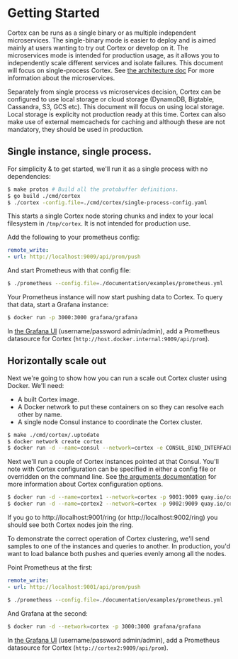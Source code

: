 # Getting Started

Cortex can be runs as a single binary or as multiple independent microservices.
The single-binary mode is easier to deploy and is aimed mainly at users wanting to try out Cortex or develop on it.
The microservices mode is intended for production usage, as it allows you to independently scale different services and isolate failures.
This document will focus on single-process Cortex.
See [the architecture doc](architecture.md) For more information about the microservices.

Separately from single process vs microservices decision, Cortex can be configured to use local storage or cloud storage (DynamoDB, Bigtable, Cassandra, S3, GCS etc).
This document will focus on using local storage.
Local storage is explicity not production ready at this time.
Cortex can also make use of external memcacheds for caching and although these are not mandatory, they should be used in production.

## Single instance, single process.

For simplicity & to get started, we'll run it as a single process with no dependencies:

```sh
$ make protos # Build all the protobuffer definitions.
$ go build ./cmd/cortex
$ ./cortex -config.file=./cmd/cortex/single-process-config.yaml
```

This starts a single Cortex node storing chunks and index to your local filesystem in `/tmp/cortex`.
It is not intended for production use.

Add the following to your prometheus config:

```yaml
remote_write:
- url: http://localhost:9009/api/prom/push
```

And start Prometheus with that config file:

```sh
$ ./prometheus --config.file=./documentation/examples/prometheus.yml
```

Your Prometheus instance will now start pushing data to Cortex.  To query that data, start a Grafana instance:

```sh
$ docker run -p 3000:3000 grafana/grafana
```

In [the Grafana UI](http://localhost:3000) (username/password admin/admin), add a Prometheus datasource for Cortex (`http://host.docker.internal:9009/api/prom`).

## Horizontally scale out

Next we're going to show how you can run a scale out Cortex cluster using Docker.
We'll need:
- A built Cortex image.
- A Docker network to put these containers on so they can resolve each other by name.
- A single node Consul instance to coordinate the Cortex cluster.


```sh
$ make ./cmd/cortex/.uptodate
$ docker network create cortex
$ docker run -d --name=consul --network=cortex -e CONSUL_BIND_INTERFACE=eth0 consul
```

Next we'll run a couple of Cortex instances pointed at that Consul.  You'll note with Cortex configuration can be specified in either a config file or overridden on the command line.  See [the arguments documentation](arguments.md) for more information about Cortex configuration options.

```sh
$ docker run -d --name=cortex1 --network=cortex -p 9001:9009 quay.io/cortexproject/cortex -config.file=/etc/single-process-config.yaml -ring.store=consul -consul.hostname=consul:8500
$ docker run -d --name=cortex2 --network=cortex -p 9002:9009 quay.io/cortexproject/cortex -config.file=/etc/single-process-config.yaml -ring.store=consul -consul.hostname=consul:8500
```

If you go to http://localhost:9001/ring (or http://localhost:9002/ring) you should see both Cortex nodes join the ring.

To demonstrate the correct operation of Cortex clustering, we'll send samples to one of the instances
and queries to another.  In production, you'd want to load balance both pushes and queries evenly among
all the nodes.

Point Prometheus at the first:

```yaml
remote_write:
- url: http://localhost:9001/api/prom/push
```

```sh
$ ./prometheus --config.file=./documentation/examples/prometheus.yml
```

And Grafana at the second:

```sh
$ docker run -d --network=cortex -p 3000:3000 grafana/grafana
```

In [the Grafana UI](http://localhost:3000) (username/password admin/admin), add a Prometheus datasource for Cortex (`http://cortex2:9009/api/prom`).